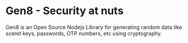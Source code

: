# Gen8 - Security at nuts
Gen8 is an Open Source Nodejs Library for generating random data like sceret keys, passwords, OTP numbers, etc using cryptography. 